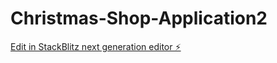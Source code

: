 # Christmas-Shop-Application2

[Edit in StackBlitz next generation editor ⚡️](https://stackblitz.com/~/github.com/stpranto/Christmas-Shop-Application2)